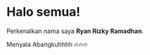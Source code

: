 # Halo semua! 

Perkenalkan nama saya **Ryan Rizky Ramadhan**.<br>

Menyala Abangkuhhhh :fire::fire::fire:
